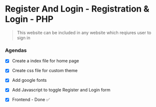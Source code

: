 # Register And Login - Registration & Login - PHP

> This website can be included in any website which reqiures user to sign in

### Agendas

- [x] Create a index file for home page
- [x] Create css file for custom theme
- [x] Add google fonts
- [x] Add Javascript to toggle Register and Login form

- [x] Frontend - Done ✅
